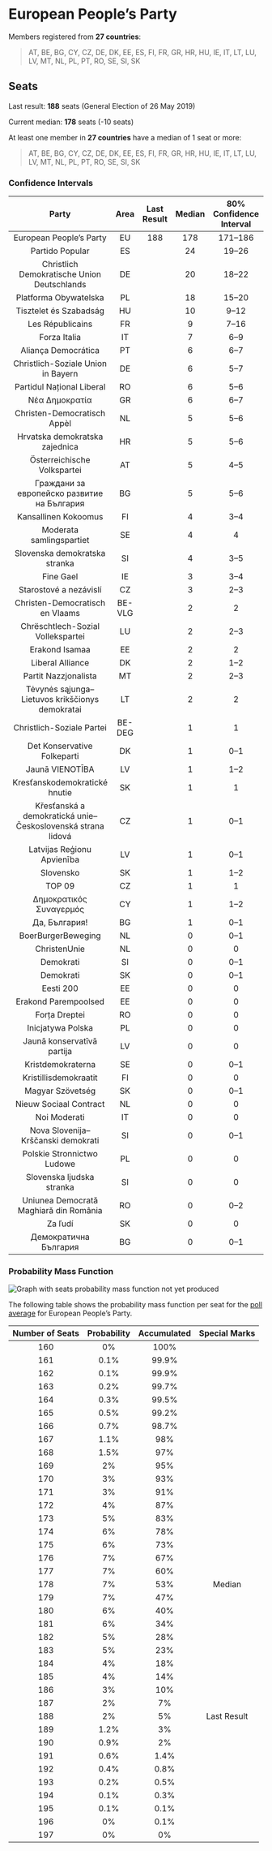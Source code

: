 # European People’s Party

Members registered from **27 countries**:

> AT, BE, BG, CY, CZ, DE, DK, EE, ES, FI, FR, GR, HR, HU, IE, IT, LT, LU, LV, MT, NL, PL, PT, RO, SE, SI, SK

## Seats

Last result: **188** seats (General Election of 26 May 2019)

Current median: **178** seats (-10 seats)

At least one member in **27 countries** have a median of 1 seat or more:

> AT, BE, BG, CY, CZ, DE, DK, EE, ES, FI, FR, GR, HR, HU, IE, IT, LT, LU, LV, MT, NL, PL, PT, RO, SE, SI, SK

### Confidence Intervals

| Party | Area | Last Result | Median | 80% Confidence Interval | 90% Confidence Interval | 95% Confidence Interval | 99% Confidence Interval |
|:-----:|:----:|:-----------:|:------:|:-----------------------:|:-----------------------:|:-----------------------:|:-----------------------:|
| European People’s Party | EU | 188 | 178 | 171–186 | 169–188 | 167–189 | 164–192 |
| Partido Popular | ES | | 24 | 19–26 | 18–27 | 18–27 | 18–28 |
| Christlich Demokratische Union Deutschlands | DE | | 20 | 18–22 | 18–22 | 17–23 | 17–24 |
| Platforma Obywatelska | PL | | 18 | 15–20 | 15–21 | 14–21 | 13–22 |
| Tisztelet és Szabadság | HU | | 10 | 9–12 | 9–12 | 9–12 | 9–13 |
| Les Républicains | FR | | 9 | 7–16 | 6–16 | 6–17 | 6–17 |
| Forza Italia | IT | | 7 | 6–9 | 5–9 | 5–10 | 5–10 |
| Aliança Democrática | PT | | 6 | 6–7 | 5–7 | 5–7 | 5–8 |
| Christlich-Soziale Union in Bayern | DE | | 6 | 5–7 | 4–7 | 4–7 | 4–7 |
| Partidul Național Liberal | RO | | 6 | 5–6 | 5–7 | 5–7 | 4–7 |
| Νέα Δημοκρατία | GR | | 6 | 6–7 | 6–7 | 6–7 | 5–7 |
| Christen-Democratisch Appèl | NL | | 5 | 5–6 | 5–6 | 5–6 | 4–7 |
| Hrvatska demokratska zajednica | HR | | 5 | 5–6 | 4–6 | 4–6 | 4–6 |
| Österreichische Volkspartei | AT | | 5 | 4–5 | 4–5 | 4–5 | 3–6 |
| Граждани за европейско развитие на България | BG | | 5 | 5–6 | 5–6 | 4–6 | 4–7 |
| Kansallinen Kokoomus | FI | | 4 | 3–4 | 3–4 | 3–4 | 3–4 |
| Moderata samlingspartiet | SE | | 4 | 4 | 4–5 | 4–5 | 4–5 |
| Slovenska demokratska stranka | SI | | 4 | 3–5 | 3–5 | 3–5 | 3–5 |
| Fine Gael | IE | | 3 | 3–4 | 3–5 | 3–5 | 3–5 |
| Starostové a nezávislí | CZ | | 3 | 2–3 | 2–3 | 2–3 | 2–4 |
| Christen-Democratisch en Vlaams | BE-VLG | | 2 | 2 | 2 | 1–2 | 1–2 |
| Chrëschtlech-Sozial Vollekspartei | LU | | 2 | 2–3 | 2–3 | 2–3 | 2–3 |
| Erakond Isamaa | EE | | 2 | 2 | 2–3 | 2–3 | 2–3 |
| Liberal Alliance | DK | | 2 | 1–2 | 1–2 | 1–3 | 1–3 |
| Partit Nazzjonalista | MT | | 2 | 2–3 | 2–3 | 2–3 | 2–3 |
| Tėvynės sąjunga–Lietuvos krikščionys demokratai | LT | | 2 | 2 | 1–2 | 1–2 | 1–2 |
| Christlich-Soziale Partei | BE-DEG | | 1 | 1 | 1 | 1 | 1 |
| Det Konservative Folkeparti | DK | | 1 | 0–1 | 0–1 | 0–1 | 0–1 |
| Jaunā VIENOTĪBA | LV | | 1 | 1–2 | 1–2 | 1–2 | 1–2 |
| Kresťanskodemokratické hnutie | SK | | 1 | 1 | 0–1 | 0–1 | 0–2 |
| Křesťanská a demokratická unie–Československá strana lidová | CZ | | 1 | 0–1 | 0–2 | 0–2 | 0–2 |
| Latvijas Reģionu Apvienība | LV | | 1 | 0–1 | 0–1 | 0–1 | 0–1 |
| Slovensko | SK | | 1 | 1–2 | 1–2 | 1–2 | 1–2 |
| TOP 09 | CZ | | 1 | 1 | 0–2 | 0–2 | 0–2 |
| Δημοκρατικός Συναγερμός | CY | | 1 | 1–2 | 1–2 | 1–2 | 1–2 |
| Да, България! | BG | | 1 | 0–1 | 0–1 | 0–1 | 0–1 |
| BoerBurgerBeweging | NL | | 0 | 0–1 | 0–1 | 0–1 | 0–1 |
| ChristenUnie | NL | | 0 | 0 | 0–1 | 0–1 | 0–1 |
| Demokrati | SI | | 0 | 0–1 | 0–1 | 0–1 | 0–1 |
| Demokrati | SK | | 0 | 0–1 | 0–1 | 0–1 | 0–1 |
| Eesti 200 | EE | | 0 | 0 | 0 | 0 | 0 |
| Erakond Parempoolsed | EE | | 0 | 0 | 0–1 | 0–1 | 0–1 |
| Forța Dreptei | RO | | 0 | 0 | 0 | 0 | 0 |
| Inicjatywa Polska | PL | | 0 | 0 | 0 | 0 | 0–1 |
| Jaunā konservatīvā partija | LV | | 0 | 0 | 0 | 0 | 0 |
| Kristdemokraterna | SE | | 0 | 0–1 | 0–1 | 0–1 | 0–1 |
| Kristillisdemokraatit | FI | | 0 | 0 | 0 | 0 | 0–1 |
| Magyar Szövetség | SK | | 0 | 0–1 | 0–1 | 0–1 | 0–1 |
| Nieuw Sociaal Contract | NL | | 0 | 0 | 0 | 0 | 0 |
| Noi Moderati | IT | | 0 | 0 | 0 | 0 | 0 |
| Nova Slovenija–Krščanski demokrati | SI | | 0 | 0–1 | 0–1 | 0–1 | 0–1 |
| Polskie Stronnictwo Ludowe | PL | | 0 | 0 | 0 | 0–3 | 0–3 |
| Slovenska ljudska stranka | SI | | 0 | 0 | 0 | 0 | 0 |
| Uniunea Democrată Maghiară din România | RO | | 0 | 0–2 | 0–2 | 0–2 | 0–3 |
| Za ľudí | SK | | 0 | 0 | 0 | 0 | 0 |
| Демократична България | BG | | 0 | 0–1 | 0–1 | 0–1 | 0–1 |

### Probability Mass Function

![Graph with seats probability mass function not yet produced](average-2025-08-31-seats-pmf-europeanpeople’sparty.png "Seats Probability Mass Function")

The following table shows the probability mass function per seat for the [poll average](average-2025-08-31.html) for European People’s Party.

| Number of Seats | Probability | Accumulated | Special Marks |
|:---------------:|:-----------:|:-----------:|:-------------:|
| 160 | 0% | 100% |  |
| 161 | 0.1% | 99.9% |  |
| 162 | 0.1% | 99.9% |  |
| 163 | 0.2% | 99.7% |  |
| 164 | 0.3% | 99.5% |  |
| 165 | 0.5% | 99.2% |  |
| 166 | 0.7% | 98.7% |  |
| 167 | 1.1% | 98% |  |
| 168 | 1.5% | 97% |  |
| 169 | 2% | 95% |  |
| 170 | 3% | 93% |  |
| 171 | 3% | 91% |  |
| 172 | 4% | 87% |  |
| 173 | 5% | 83% |  |
| 174 | 6% | 78% |  |
| 175 | 6% | 73% |  |
| 176 | 7% | 67% |  |
| 177 | 7% | 60% |  |
| 178 | 7% | 53% | Median |
| 179 | 7% | 47% |  |
| 180 | 6% | 40% |  |
| 181 | 6% | 34% |  |
| 182 | 5% | 28% |  |
| 183 | 5% | 23% |  |
| 184 | 4% | 18% |  |
| 185 | 4% | 14% |  |
| 186 | 3% | 10% |  |
| 187 | 2% | 7% |  |
| 188 | 2% | 5% | Last Result |
| 189 | 1.2% | 3% |  |
| 190 | 0.9% | 2% |  |
| 191 | 0.6% | 1.4% |  |
| 192 | 0.4% | 0.8% |  |
| 193 | 0.2% | 0.5% |  |
| 194 | 0.1% | 0.3% |  |
| 195 | 0.1% | 0.1% |  |
| 196 | 0% | 0.1% |  |
| 197 | 0% | 0% |  |


